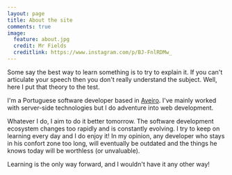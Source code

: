 ```yaml
---
layout: page
title: About the site
comments: true
image:
  feature: about.jpg
  credit: Mr Fields
  creditlink: https://www.instagram.com/p/BJ-FnlRDMw_
---
```


Some say the best way to learn something is to try to explain it.
If you can't articulate your speech then you don't really understand the subject.
Well, here I put that theory to the test.

I'm a Portuguese software developer based in [Aveiro](https://goo.gl/maps/KFDvvPNoEeR2).
I've mainly worked with server-side technologies but I do adventure into web development.

Whatever I do, I aim to do it better tomorrow.
The software development ecosystem changes too rapidly and is constantly evolving.
I try to keep on learning every day and I do enjoy it!
In my opinion, any developer who stays in his confort zone too long, will eventually be outdated and the things he knows today will be worthless (or unvaluable).

Learning is the only way forward, and I wouldn't have it any other way!

